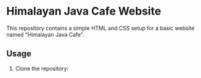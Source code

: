 # Himalayan Java Cafe Website

This repository contains a simple HTML and CSS setup for a basic website named "Himalayan Java Cafe".

## Usage

1. Clone the repository:

